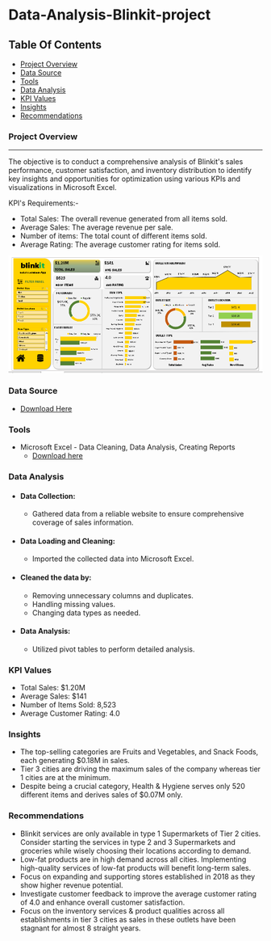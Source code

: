# Data-Analysis-Blinkit-project

## Table Of Contents
- [Project Overview](#project-overview)
- [Data Source](#data-source)
- [Tools](#tools)
- [Data Analysis](#data-analysis)
- [KPI Values](#kpi-values)
- [Insights](#insights)
- [Recommendations](#recommendations)

### Project Overview
---
The objective is to conduct a comprehensive analysis of Blinkit's sales performance, customer satisfaction, and inventory distribution to identify key insights and opportunities for optimization using various KPIs and visualizations in Microsoft Excel.

KPI's Requirements:-
- Total Sales: The overall revenue generated from all items sold.
- Average Sales: The average revenue per sale.
- Number of items: The total count of different items sold.
- Average Rating: The average customer rating for items sold.

![Dashboard](https://github.com/theshreyasinharoy/Assets/blob/main/Blinkit.PNG)

### Data Source
- [Download Here](https://docs.google.com/spreadsheets/d/1VH_Qfnt_bWkR2tdSeh6R1P1erAQWqoBV/edit?usp=sharing&ouid=117512632267907036978&rtpof=true&sd=true)

### Tools
 - Microsoft Excel - Data Cleaning, Data Analysis, Creating Reports
    - [Download here](https://microsoft.com)

### Data Analysis
- #### Data Collection:
     - Gathered data from a reliable website to ensure comprehensive coverage of sales information.
- #### Data Loading and Cleaning:
     - Imported the collected data into Microsoft Excel.
- #### Cleaned the data by:
     - Removing unnecessary columns and duplicates.
     - Handling missing values.
     - Changing data types as needed.
- #### Data Analysis:
     - Utilized pivot tables to perform detailed analysis.

### KPI Values

- Total Sales: $1.20M
- Average Sales: $141
- Number of Items Sold: 8,523
- Average Customer Rating: 4.0

### Insights

- The top-selling categories are Fruits and Vegetables, and Snack Foods, each generating $0.18M in sales.
- Tier 3 cities are driving the maximum sales of the company whereas tier 1 cities are at the minimum.
- Despite being a crucial category, Health & Hygiene serves only 520 different items and derives sales of $0.07M only.

### Recommendations

- Blinkit services are only available in type 1 Supermarkets of Tier 2 cities. Consider starting the services in type 2 and 3 Supermarkets and groceries while wisely choosing their locations according to demand.
- Low-fat products are in high demand across all cities. Implementing high-quality services of low-fat products will benefit long-term sales.
- Focus on expanding and supporting stores established in 2018 as they show higher revenue potential.
- Investigate customer feedback to improve the average customer rating of 4.0 and enhance overall customer satisfaction.
- Focus on the inventory services & product qualities across all establishments in tier 3 cities as sales in these outlets have been stagnant for almost 8 straight years.
